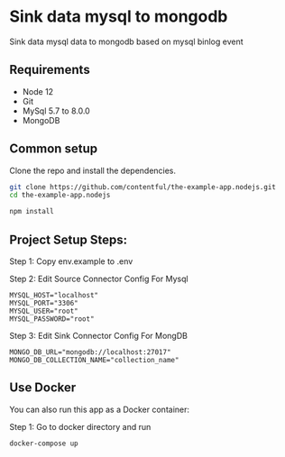 # Sink data mysql to mongodb
Sink data mysql data to mongodb based on mysql binlog event 
## Requirements

* Node 12
* Git
* MySql 5.7 to 8.0.0
* MongoDB

## Common setup

Clone the repo and install the dependencies.

```bash
git clone https://github.com/contentful/the-example-app.nodejs.git
cd the-example-app.nodejs
```

```bash
npm install
```

## Project Setup Steps:

Step 1: Copy env.example to .env

Step 2: Edit Source Connector Config For Mysql
```
MYSQL_HOST="localhost"
MYSQL_PORT="3306"
MYSQL_USER="root"
MYSQL_PASSWORD="root"

```
Step 3: Edit Sink Connector Config For MongDB
```
MONGO_DB_URL="mongodb://localhost:27017"
MONGO_DB_COLLECTION_NAME="collection_name"
```

## Use Docker
You can also run this app as a Docker container:

Step 1: Go to docker directory and run

``` bash
docker-compose up
```
